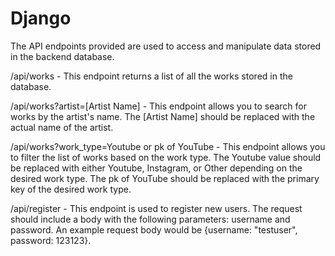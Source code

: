 # Django
The API endpoints provided are used to access and manipulate data stored in the backend database.

/api/works - This endpoint returns a list of all the works stored in the database.

/api/works?artist=[Artist Name] - This endpoint allows you to search for works by the artist's name. The [Artist Name] should be replaced with the actual name of the artist.

/api/works?work_type=Youtube or pk of YouTube - This endpoint allows you to filter the list of works based on the work type. The Youtube value should be replaced with either Youtube, Instagram, or Other depending on the desired work type. The pk of YouTube should be replaced with the primary key of the desired work type.

/api/register - This endpoint is used to register new users. The request should include a body with the following parameters: username and password. An example request body would be {username: "testuser", password: 123123}.
